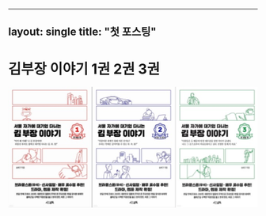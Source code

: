 
---
layout: single
title: "첫 포스팅"
---

# 김부장 이야기 1권 2권 3권



![](https://github.com/kyy1002/kyy1002.github.io/blob/master/_images/20230204/kim_story.jpg)


